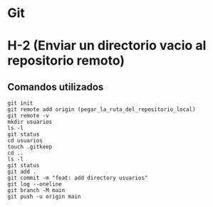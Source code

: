 # Git

# H-2 (Enviar un directorio vacio al repositorio remoto)

## Comandos utilizados
```
git init
git remote add origin (pegar_la_ruta_del_repositorio_local)
git remote -v
mkdir usuarios
ls -l
git status
cd usuarios
touch .gitkeep
cd ..
ls -l
git status
git add .
git commit -m "feat: add directory usuarios"
git log --oneline
git branch -M main
git push -u origin main
```
